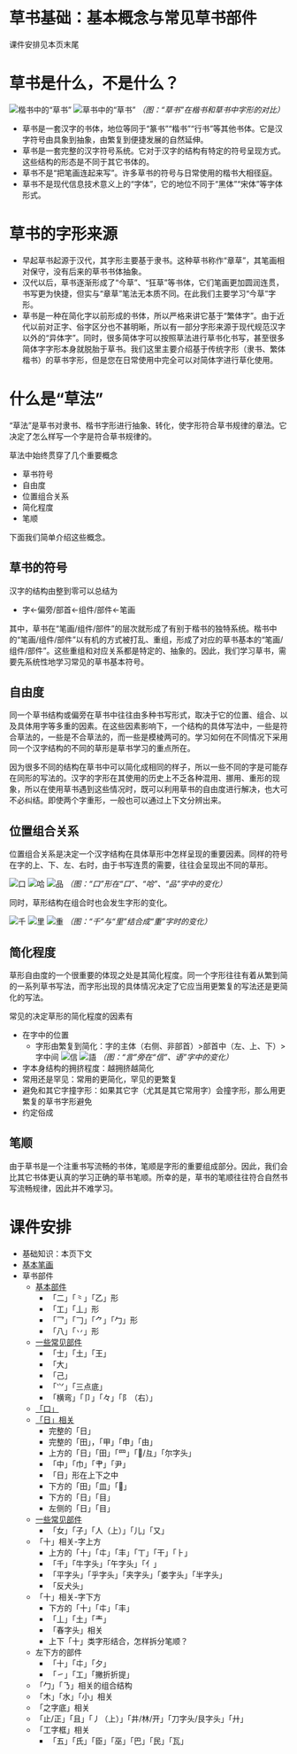 # 草书基础：基本概念与常见草书部件

课件安排见本页末尾

# 草书是什么，不是什么？

![楷书中的“草书”](src/caoshu-SourceHanSans.svg)
![草书中的“草书”](src/caoshu-cursive.svg)
*（图：“草书”在楷书和草书中字形的对比）*

* 草书是一套汉字的书体，地位等同于“篆书”“楷书”“行书”等其他书体。它是汉字符号由具象到抽象，由繁复到便捷发展的自然延伸。
* 草书是一套完整的汉字符号系统。它对于汉字的结构有特定的符号呈现方式。这些结构的形态是不同于其它书体的。
* 草书不是“把笔画连起来写”。许多草书的符号与日常使用的楷书大相径庭。
* 草书不是现代信息技术意义上的“字体”，它的地位不同于“黑体”“宋体”等字体形式。

# 草书的字形来源

* 早起草书起源于汉代，其字形主要基于隶书。这种草书称作“章草”，其笔画相对保守，没有后来的草书书体抽象。
* 汉代以后，草书逐渐形成了“今草”、“狂草”等书体，它们笔画更加圆润连贯，书写更为快捷，但实与“章草”笔法无本质不同。在此我们主要学习“今草”字形。
* 草书是一种在简化字以前形成的书体，所以严格来讲它基于“繁体字”。由于近代以前对正字、俗字区分也不甚明晰，所以有一部分字形来源于现代规范汉字以外的“异体字”。同时，很多简体字可以按照草法进行草书化书写，甚至很多简体字字形本身就脱胎于草书。我们这里主要介绍基于传统字形（隶书、繁体楷书）的草书字形，但是您在日常使用中完全可以对简体字进行草化使用。

# 什么是“草法”

“草法”是草书对隶书、楷书字形进行抽象、转化，使字形符合草书规律的章法。它决定了怎么样写一个字是符合草书规律的。

草法中始终贯穿了几个重要概念
* 草书符号
* 自由度
* 位置组合关系
* 简化程度
* 笔顺

下面我们简单介绍这些概念。

## 草书的符号

汉字的结构由整到零可以总结为
* 字&larr;偏旁/部首&larr;组件/部件&larr;笔画

其中，草书在“笔画/组件/部件”的层次就形成了有别于楷书的独特系统。楷书中的“笔画/组件/部件”以有机的方式被打乱、重组，形成了对应的草书基本的“笔画/组件/部件”。这些重组和对应关系都是特定的、抽象的。因此，我们学习草书，需要先系统性地学习常见的草书基本符号。

## 自由度

同一个草书结构或偏旁在草书中往往由多种书写形式，取决于它的位置、组合、以及具体用字等多重的因素。在这些因素影响下，一个结构的具体写法中，一些是符合草法的，一些是不合草法的，而一些是模棱两可的。学习如何在不同情况下采用同一个汉字结构的不同的草形是草书学习的重点所在。

因为很多不同的结构在草书中可以简化成相同的样子，所以一些不同的字是可能存在同形的写法的。汉字的字形在其使用的历史上不乏各种混用、挪用、重形的现象，所以在使用草书遇到这些情况时，既可以利用草书的自由度进行解决，也大可不必纠结。即使两个字重形，一般也可以通过上下文分辨出来。

## 位置组合关系

位置组合关系是决定一个汉字结构在具体草形中怎样呈现的重要因素。同样的符号在字的上、下、左、右时，由于书写连贯的需要，往往会呈现出不同的草形。

![口](../src/JingdianCaoshuHeiti-svg/uni53E3.svg)
![哈](../src/JingdianCaoshuHeiti-svg/uni54C8.svg)
![品](../src/JingdianCaoshuHeiti-svg/uni54C1.svg)
*（图：“口”形在“口”、“哈”、“品”字中的变化）*

同时，草形结构在组合时也会发生字形的变化。

![千](../src/JingdianCaoshuHeiti-svg/uni5343.svg)
![里](../src/JingdianCaoshuHeiti-svg/uni91CC.svg)
![重](../src/JingdianCaoshuHeiti-svg/uni91CD.svg)
*（图：“千”与“里”结合成“重”字时的变化）*

## 简化程度

草形自由度的一个很重要的体现之处是其简化程度。同一个字形往往有着从繁到简的一系列草书写法，而字形出现的具体情况决定了它应当用更繁复的写法还是更简化的写法。

常见的决定草形的简化程度的因素有
* 在字中的位置
	* 字形由繁复到简化：字的主体（右侧、非部首）>部首中（左、上、下）>字中间
![信](../src/JingdianCaoshuHeiti-svg/uni4FE1.svg)
![語](../src/JingdianCaoshuHeiti-svg/uni8A9E.alt.svg)
*（图：“言”旁在“信”、语”字中的变化）*
* 字本身结构的拥挤程度：越拥挤越简化
* 常用还是罕见：常用的更简化，罕见的更繁复
* 避免和其它字撞字形：如果其它字（尤其是其它常用字）会撞字形，那么用更繁复的草书字形避免
* 约定俗成

## 笔顺

由于草书是一个注重书写流畅的书体，笔顺是字形的重要组成部分。因此，我们会比其它书体更认真的学习正确的草书笔顺。所幸的是，草书的笔顺往往符合自然书写流畅规律，因此并不难学习。

# 课件安排

* 基础知识：本页下文
* [基本笔画](lesson-1-1.md)
* 草书部件
	* [基本部件](lesson-1-2.md)
		* 「二」「⺀」「乙」形
		* 「工」「丄」形
		* 「乛」「𠃌」「⺈」「勹」形
		* 「八」「丷」形
	* [一些常见部件](lesson-1-3.md)
		* 「士」「土」「王」
		* 「大」
		* 「己」
		* 「𭕄」「三点底」
		* 「横弯」「卩」「々」「阝（右）」
	* [「口」](lesson-1-4.md)
	* [「日」相关](lesson-1-5.md)
		* 完整的「日」
		* 完整的「田」，「甲」「申」「由」
		* 上方的「日」「田」「罒」「𫜹/彑」「尔字头」
		* 「中」「巾」「肀」「尹」
		* 「日」形在上下之中
		* 下方的「田」「皿」「𫜹」
		* 下方的「日」「目」
		* 左侧的「日」「目」
	* [一些常见部件](lesson-1-6.md)
		* 「女」「子」「人（上）」「儿」「又」
	* 「十」相关-字上方
		* 上方的「十」「㐄」「丰」「丅」「干」「⺊」
		* 「千」「牛字头」「午字头」「亻」
		* 「平字头」「乎字头」「夹字头」「娄字头」「半字头」
		* 「反犬头」
	* 「十」相关-字下方
		* 下方的「十」「㐄」「丰」
		* 「丄」「土」「龶」
		* 「春字头」相关
		* 上下「十」类字形结合，怎样拆分笔顺？
	* 左下方的部件
		* 「十」「㐄」「夕」
		* 「㇀」「工」「撇折折提」
	* 「勹」「㇡」相关的组合结构
	* 「木」「水」「小」相关
	* 「之字底」相关
	* 「止/正」「且」「丿（上）」「井/林/开」「刀字头/艮字头」「廾」
	* 「工字框」相关
		* 「五」「氏」「臣」「巫」「巴」「民」「瓦」